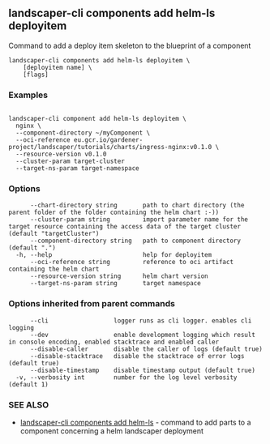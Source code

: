 ## landscaper-cli components add helm-ls deployitem


Command to add a deploy item skeleton to the blueprint of a component

```
landscaper-cli components add helm-ls deployitem \
    [deployitem name] \
    [flags]
```

### Examples

```

landscaper-cli component add helm-ls deployitem \
  nginx \
  --component-directory ~/myComponent \
  --oci-reference eu.gcr.io/gardener-project/landscaper/tutorials/charts/ingress-nginx:v0.1.0 \
  --resource-version v0.1.0
  --cluster-param target-cluster
  --target-ns-param target-namespace

```

### Options

```
      --chart-directory string       path to chart directory (the parent folder of the folder containing the helm chart :-))
      --cluster-param string         import parameter name for the target resource containing the access data of the target cluster (default "targetCluster")
      --component-directory string   path to component directory (default ".")
  -h, --help                         help for deployitem
      --oci-reference string         reference to oci artifact containing the helm chart
      --resource-version string      helm chart version
      --target-ns-param string       target namespace
```

### Options inherited from parent commands

```
      --cli                  logger runs as cli logger. enables cli logging
      --dev                  enable development logging which result in console encoding, enabled stacktrace and enabled caller
      --disable-caller       disable the caller of logs (default true)
      --disable-stacktrace   disable the stacktrace of error logs (default true)
      --disable-timestamp    disable timestamp output (default true)
  -v, --verbosity int        number for the log level verbosity (default 1)
```

### SEE ALSO

* [landscaper-cli components add helm-ls](landscaper-cli_components_add_helm-ls.md)	 - command to add parts to a component concerning a helm landscaper deployment

